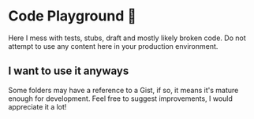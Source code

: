 # Code Playground 🎢
Here I mess with tests, stubs, draft and mostly likely broken code. Do not attempt to use any content here in your production environment.

## I want to use it anyways
Some folders may have a reference to a Gist, if so, it means it's mature enough for development. Feel free to suggest improvements, I would appreciate it a lot!